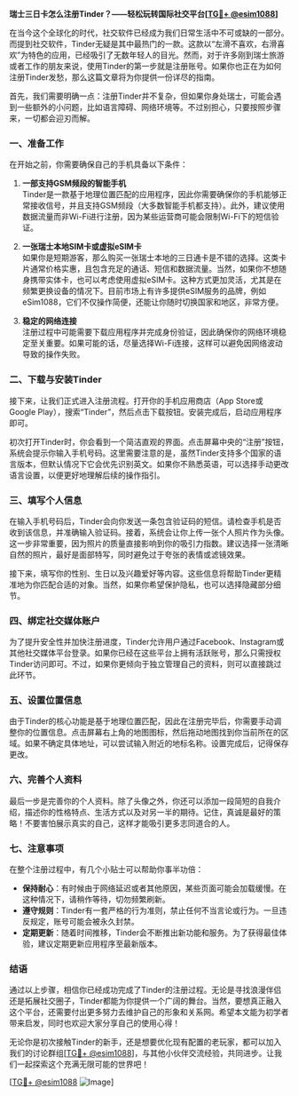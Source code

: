 **瑞士三日卡怎么注册Tinder？——轻松玩转国际社交平台[[TG💪+ @esim1088](https://t.me/s/esim1088)]**

在当今这个全球化的时代，社交软件已经成为我们日常生活中不可或缺的一部分。而提到社交软件，Tinder无疑是其中最热门的一款。这款以“左滑不喜欢，右滑喜欢”为特色的应用，已经吸引了无数年轻人的目光。然而，对于许多刚到瑞士旅游或者工作的朋友来说，使用Tinder的第一步就是注册账号。如果你也正在为如何注册Tinder发愁，那么这篇文章将为你提供一份详尽的指南。

首先，我们需要明确一点：注册Tinder并不复杂，但如果你身处瑞士，可能会遇到一些额外的小问题，比如语言障碍、网络环境等。不过别担心，只要按照步骤来，一切都会迎刃而解。

### **一、准备工作**

在开始之前，你需要确保自己的手机具备以下条件：

1. **一部支持GSM频段的智能手机**  
   Tinder是一款基于地理位置匹配的应用程序，因此你需要确保你的手机能够正常接收信号，并且支持GSM频段（大多数智能手机都支持）。此外，建议使用数据流量而非Wi-Fi进行注册，因为某些运营商可能会限制Wi-Fi下的短信验证。

2. **一张瑞士本地SIM卡或虚拟eSIM卡**  
   如果你是短期游客，那么购买一张瑞士本地的三日通卡是不错的选择。这类卡片通常价格实惠，且包含充足的通话、短信和数据流量。当然，如果你不想随身携带实体卡，也可以考虑使用虚拟eSIM卡。这种方式更加灵活，尤其是在频繁更换设备的情况下。目前市场上有许多提供eSIM服务的品牌，例如eSim1088，它们不仅操作简便，还能让你随时切换国家和地区，非常方便。

3. **稳定的网络连接**  
   注册过程中可能需要下载应用程序并完成身份验证，因此确保你的网络环境稳定至关重要。如果可能的话，尽量选择Wi-Fi连接，这样可以避免因网络波动导致的操作失败。

### **二、下载与安装Tinder**

接下来，让我们正式进入注册流程。打开你的手机应用商店（App Store或Google Play），搜索“Tinder”，然后点击下载按钮。安装完成后，启动应用程序即可。

初次打开Tinder时，你会看到一个简洁直观的界面。点击屏幕中央的“注册”按钮，系统会提示你输入手机号码。这里需要注意的是，虽然Tinder支持多个国家的语言版本，但默认情况下它会优先识别英文。如果你不熟悉英语，可以选择手动更改语言设置，以便更好地理解后续的操作指引。

### **三、填写个人信息**

在输入手机号码后，Tinder会向你发送一条包含验证码的短信。请检查手机是否收到该信息，并准确输入验证码。接着，系统会让你上传一张个人照片作为头像。这一步非常重要，因为照片的质量直接影响到你的吸引力指数。建议选择一张清晰自然的照片，最好是面部特写，同时避免过于夸张的表情或滤镜效果。

接下来，填写你的性别、生日以及兴趣爱好等内容。这些信息将帮助Tinder更精准地为你匹配合适的对象。当然，如果你希望保护隐私，也可以选择隐藏部分细节。

### **四、绑定社交媒体账户**

为了提升安全性并加快注册进度，Tinder允许用户通过Facebook、Instagram或其他社交媒体平台登录。如果你已经在这些平台上拥有活跃账号，那么只需授权Tinder访问即可。不过，如果你更倾向于独立管理自己的资料，则可以直接跳过此环节。

### **五、设置位置信息**

由于Tinder的核心功能是基于地理位置匹配，因此在注册完毕后，你需要手动调整你的位置信息。点击屏幕右上角的地图图标，然后拖动地图找到你当前所在的区域。如果不确定具体地址，可以尝试输入附近的地标名称。设置完成后，记得保存更改。

### **六、完善个人资料**

最后一步是完善你的个人资料。除了头像之外，你还可以添加一段简短的自我介绍，描述你的性格特点、生活方式以及对另一半的期待。记住，真诚是最好的策略！不要害怕展示真实的自己，这样才能吸引更多志同道合的人。

### **七、注意事项**

在整个注册过程中，有几个小贴士可以帮助你事半功倍：

- **保持耐心**：有时候由于网络延迟或者其他原因，某些页面可能会加载缓慢。在这种情况下，请稍作等待，切勿频繁刷新。
- **遵守规则**：Tinder有一套严格的行为准则，禁止任何不当言论或行为。一旦违反规定，账号可能会被永久封禁。
- **定期更新**：随着时间推移，Tinder会不断推出新功能和服务。为了获得最佳体验，建议定期更新应用程序至最新版本。

### **结语**

通过以上步骤，相信你已经成功完成了Tinder的注册过程。无论是寻找浪漫伴侣还是拓展社交圈子，Tinder都能为你提供一个广阔的舞台。当然，要想真正融入这个平台，还需要付出更多努力去维护自己的形象和关系网。希望本文能为初学者带来启发，同时也欢迎大家分享自己的使用心得！

无论你是初次接触Tinder的新手，还是想要优化现有配置的老玩家，都可以加入我们的讨论群组[[TG💪+ @esim1088](https://t.me/s/esim1088)]，与其他小伙伴交流经验，共同进步。让我们一起探索这个充满无限可能的世界吧！

[[TG💪+ @esim1088](https://t.me/s/esim1088) ![Image](https://i.postimg.cc/4NQfJmqS/Snipaste-2025-05-13-00-14-12.png)]